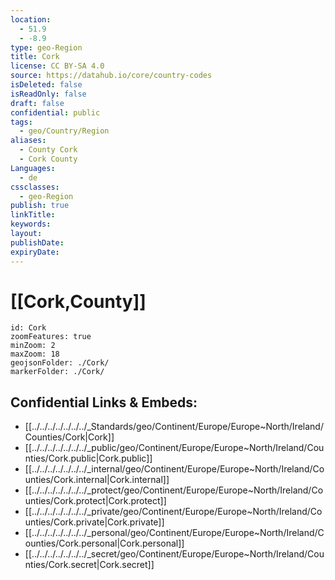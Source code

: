 ```yaml
---
location:
  - 51.9
  - -8.9
type: geo-Region
title: Cork
license: CC BY-SA 4.0
source: https://datahub.io/core/country-codes
isDeleted: false
isReadOnly: false
draft: false
confidential: public
tags:
  - geo/Country/Region
aliases:
  - County Cork
  - Cork County
Languages:
  - de
cssclasses:
  - geo-Region
publish: true
linkTitle: 
keywords: 
layout: 
publishDate: 
expiryDate:
---
```


# [[Cork,County]] 

```leaflet
id: Cork
zoomFeatures: true 
minZoom: 2 
maxZoom: 18
geojsonFolder: ./Cork/
markerFolder: ./Cork/
```


## Confidential Links & Embeds: 
- [[../../../../../../../_Standards/geo/Continent/Europe/Europe~North/Ireland/Counties/Cork|Cork]] 
- [[../../../../../../../_public/geo/Continent/Europe/Europe~North/Ireland/Counties/Cork.public|Cork.public]] 
- [[../../../../../../../_internal/geo/Continent/Europe/Europe~North/Ireland/Counties/Cork.internal|Cork.internal]] 
- [[../../../../../../../_protect/geo/Continent/Europe/Europe~North/Ireland/Counties/Cork.protect|Cork.protect]] 
- [[../../../../../../../_private/geo/Continent/Europe/Europe~North/Ireland/Counties/Cork.private|Cork.private]] 
- [[../../../../../../../_personal/geo/Continent/Europe/Europe~North/Ireland/Counties/Cork.personal|Cork.personal]] 
- [[../../../../../../../_secret/geo/Continent/Europe/Europe~North/Ireland/Counties/Cork.secret|Cork.secret]] 

